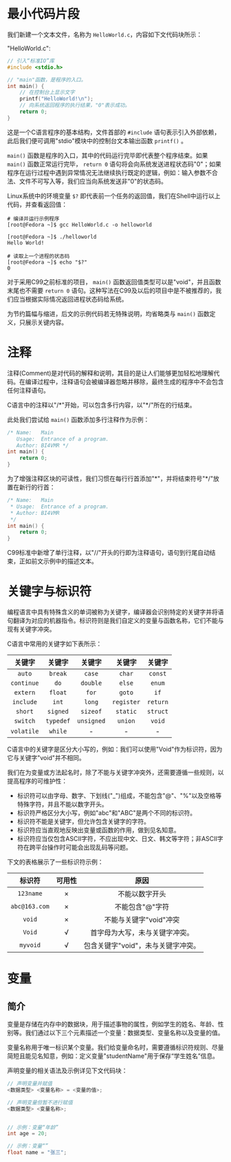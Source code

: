 # 最小代码片段
我们新建一个文本文件，名称为 `HelloWorld.c`，内容如下文代码块所示：

"HelloWorld.c":

```c
// 引入“标准IO”库
#include <stdio.h>

// "main"函数，是程序的入口。
int main() {
    // 在控制台上显示文字
    printf("HelloWorld!\n");
    // 向系统返回程序的执行结果，"0"表示成功。
    return 0;
}
```

这是一个C语言程序的基本结构，文件首部的 `#include` 语句表示引入外部依赖，此后我们便可调用"stdio"模块中的控制台文本输出函数 `printf()` 。

`main()` 函数是程序的入口，其中的代码运行完毕即代表整个程序结束。如果 `main()` 函数正常运行完毕， `return 0` 语句将会向系统发送进程状态码"0"；如果程序在运行过程中遇到异常情况无法继续执行既定的逻辑，例如：输入参数不合法、文件不可写入等，我们应当向系统发送非"0"的状态码。

Linux系统中的环境变量 `$?` 即代表前一个任务的返回值，我们在Shell中运行以上代码，并查看返回值：

```text
# 编译并运行示例程序
[root@Fedora ~]$ gcc HelloWorld.c -o helloworld

[root@Fedora ~]$ ./helloworld
Hello World!

# 读取上一个进程的状态码
[root@Fedora ~]$ echo "$?"
0
```

对于采用C99之前标准的项目， `main()` 函数返回值类型可以是"void"，并且函数末尾也不需要 `return 0` 语句。这种写法在C99及以后的项目中是不被推荐的，我们应当根据实际情况返回进程状态码给系统。

为节约篇幅与缩进，后文的示例代码若无特殊说明，均省略类与 `main()` 函数定义，只展示关键内容。

# 注释
注释(Comment)是对代码的解释和说明，其目的是让人们能够更加轻松地理解代码。在编译过程中，注释语句会被编译器忽略并移除，最终生成的程序中不会包含任何注释语句。

C语言中的注释以"/\*"开始，可以包含多行内容，以"\*/"所在的行结束。

此处我们尝试给 `main()` 函数添加多行注释作为示例：

```c
/* Name:   Main
   Usage:  Entrance of a program.
   Author: BI4VMR */
int main() {
    return 0;
}
```

为了增强注释区块的可读性，我们习惯在每行行首添加"\*"，并将结束符号"\*/"放置在新行的行首：

```c
/* Name:   Main
 * Usage:  Entrance of a program.
 * Author: BI4VMR
 */
int main() {
    return 0;
}
```

C99标准中新增了单行注释，以"//"开头的行即为注释语句，语句到行尾自动结束，正如前文示例中的描述文本。

# 关键字与标识符
编程语言中具有特殊含义的单词被称为关键字，编译器会识别特定的关键字并将语句翻译为对应的机器指令。标识符则是我们自定义的变量与函数名称，它们不能与现有关键字冲突。

C语言中常用的关键字如下表所示：

<div align="center">

|   关键字   |  关键字   |   关键字   |   关键字   |  关键字  |
| :--------: | :-------: | :--------: | :--------: | :------: |
|   `auto`   |  `break`  |   `case`   |   `char`   | `const`  |
| `continue` |   `do`    |  `double`  |   `else`   |  `enum`  |
|  `extern`  |  `float`  |   `for`    |   `goto`   |   `if`   |
| `include`  |   `int`   |   `long`   | `register` | `return` |
|  `short`   | `signed`  |  `sizeof`  |  `static`  | `struct` |
|  `switch`  | `typedef` | `unsigned` |  `union`   |  `void`  |
| `volatile` |  `while`  |     -      |     -      |    -     |

</div>

C语言中的关键字是区分大小写的，例如：我们可以使用"Void"作为标识符，因为它与关键字"void"并不相同。

我们在为变量或方法起名时，除了不能与关键字冲突外，还需要遵循一些规则，以提高程序的可维护性：

- 标识符可以由字母、数字、下划线("_")组成，不能包含"@"、"%"以及空格等特殊字符，并且不能以数字开头。
- 标识符严格区分大小写，例如"abc"和"ABC"是两个不同的标识符。
- 标识符不能是关键字，但允许包含关键字的字符。
- 标识符应当直观地反映出变量或函数的作用，做到见名知意。
- 标识符应当仅包含ASCII字符，不应出现中文、日文、韩文等字符；非ASCII字符在跨平台操作时可能会出现乱码等问题。

下文的表格展示了一些标识符示例：

<div align="center">

|    标识符     | 可用性 |                原因                |
| :-----------: | :----: | :--------------------------------: |
|   `123name`   |   ×    |           不能以数字开头           |
| `abc@163.com` |   ×    |          不能包含"@"字符           |
|    `void`     |   ×    |       不能与关键字"void"冲突       |
|    `Void`     |   √    |   首字母为大写，未与关键字冲突。   |
|   `myvoid`    |   √    | 包含关键字"void"，未与关键字冲突。 |

</div>

# 变量
## 简介
变量是存储在内存中的数据块，用于描述事物的属性，例如学生的姓名、年龄、性别等。我们通过以下三个元素描述一个变量：数据类型、变量名称以及变量的值。

变量名称用于唯一标识某个变量。我们给变量命名时，需要遵循标识符规则、尽量简短且能见名知意，例如：定义变量"studentName"用于保存“学生姓名”信息。

<!-- TODO
Java中的变量名由多个单词组成时，首个单词的首字母应当小写，后续单词的首字母大写，这种方式称为驼峰命名法，如"myAge"、"studentName"等。
-->

声明变量的相关语法及示例详见下文代码块：

```java
// 声明变量并赋值
<数据类型> <变量名称> = <变量的值>;

// 声明变量但暂不进行赋值
<数据类型> <变量名称>;


// 示例：变量“年龄”
int age = 20;

// 示例：变量“”
float name = "张三";
```

<!-- TODO
## 数据类型


# 常量


-->
